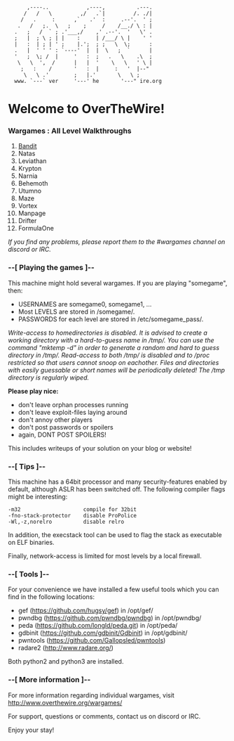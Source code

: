 ```
      ,----..            ,----,          .---.
     /   /   \         ,/   .`|         /. ./|
    /   .     :      ,`   .'  :     .--'.  ' ;
   .   /   ;.  \   ;    ;     /    /__./ \ : |
  .   ;   /  ` ; .'___,/    ,' .--'.  '   \' .
  ;   |  ; \ ; | |    :     | /___/ \ |    ' '
  |   :  | ; | ' ;    |.';  ; ;   \  \;      :
  .   |  ' ' ' : `----'  |  |  \   ;  `      |
  '   ;  \; /  |     '   :  ;   .   \    .\  ;
   \   \  ',  /      |   |  '    \   \   ' \ |
    ;   :    /       '   :  |     :   '  |--"
     \   \ .'        ;   |.'       \   \ ;
  www. `---` ver     '---' he       '---" ire.org
```
# Welcome to OverTheWire!

### Wargames : All Level Walkthroughs

1. [Bandit](#/Bandit.md)
2. Natas
3. Leviathan
4. Krypton
5. Narnia
6. Behemoth
7. Utumno
8. Maze
9. Vortex
10. Manpage
11. Drifter
12. FormulaOne

_If you find any problems, please report them to the #wargames channel on discord or IRC._

### --[ Playing the games ]--

This machine might hold several wargames.
If you are playing "somegame", then:

* USERNAMES are somegame0, somegame1, ...
* Most LEVELS are stored in /somegame/.
* PASSWORDS for each level are stored in /etc/somegame_pass/.


_Write-access to homedirectories is disabled. It is advised to create a working directory with a hard-to-guess name in /tmp/.  You can use the command "mktemp -d" in order to generate a random and hard to guess directory in /tmp/.  Read-access to both /tmp/ is disabled and to /proc restricted so that users cannot snoop on eachother. Files and directories with easily guessable or short names will be periodically deleted! The /tmp directory is regularly wiped._

**Please play nice:**

* don't leave orphan processes running
* don't leave exploit-files laying around
* don't annoy other players
* don't post passwords or spoilers
* again, DONT POST SPOILERS!

This includes writeups of your solution on your blog or website!

### --[ Tips ]--

This machine has a 64bit processor and many security-features enabled by default, although ASLR has been switched off.  The following compiler flags might be interesting:

    -m32                    compile for 32bit
    -fno-stack-protector    disable ProPolice
    -Wl,-z,norelro          disable relro

  In addition, the execstack tool can be used to flag the stack as
  executable on ELF binaries.

  Finally, network-access is limited for most levels by a local
  firewall.

### --[ Tools ]--

 For your convenience we have installed a few useful tools which you can find
 in the following locations:

* gef (https://github.com/hugsy/gef) in /opt/gef/
* pwndbg (https://github.com/pwndbg/pwndbg) in /opt/pwndbg/
* peda (https://github.com/longld/peda.git) in /opt/peda/
* gdbinit (https://github.com/gdbinit/Gdbinit) in /opt/gdbinit/
* pwntools (https://github.com/Gallopsled/pwntools)
* radare2 (http://www.radare.org/)

Both python2 and python3 are installed.

### --[ More information ]--

For more information regarding individual wargames, visit http://www.overthewire.org/wargames/

For support, questions or comments, contact us on discord or IRC.

Enjoy your stay!
